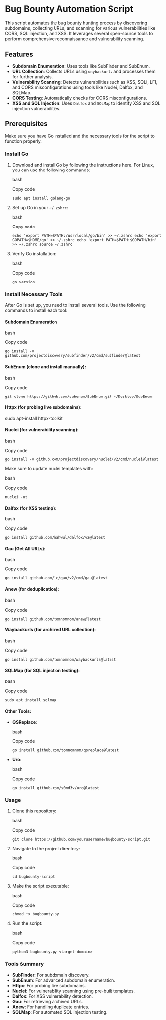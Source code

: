 # Bug Bounty Automation Script

This script automates the bug bounty hunting process by discovering subdomains, collecting URLs, and scanning for various vulnerabilities like CORS, SQL injection, and XSS. It leverages several open-source tools to perform comprehensive reconnaissance and vulnerability scanning.

## Features

- **Subdomain Enumeration**: Uses tools like SubFinder and SubEnum.
- **URL Collection**: Collects URLs using `waybackurls` and processes them for further analysis.
- **Vulnerability Scanning**: Detects vulnerabilities such as XSS, SQLi, LFI, and CORS misconfigurations using tools like Nuclei, Dalfox, and SQLMap.
- **CORS Testing**: Automatically checks for CORS misconfigurations.
- **XSS and SQL Injection**: Uses `Dalfox` and `SQLMap` to identify XSS and SQL injection vulnerabilities.

## Prerequisites

Make sure you have Go installed and the necessary tools for the script to function properly.

### Install Go

1. Download and install Go by following the instructions here. For Linux, you can use the following commands:
    
    bash
    
    Copy code

    `sudo apt install golang-go`
    
3. Set up Go in your `~/.zshrc`:
    
    bash
    
    Copy code
    
    `echo 'export PATH=$PATH:/usr/local/go/bin' >> ~/.zshrc echo 'export GOPATH=$HOME/go' >> ~/.zshrc echo 'export PATH=$PATH:$GOPATH/bin' >> ~/.zshrc source ~/.zshrc`
    
4. Verify Go installation:
    
    bash
    
    Copy code
    
    `go version`
    

### Install Necessary Tools

After Go is set up, you need to install several tools. Use the following commands to install each tool:

#### Subdomain Enumeration

bash

Copy code

`go install -v github.com/projectdiscovery/subfinder/v2/cmd/subfinder@latest`

#### SubEnum (clone and install manually):

bash

Copy code

`git clone https://github.com/subenum/SubEnum.git ~/Desktop/SubEnum`

#### Httpx (for probing live subdomains):



sudo apt-install httpx-toolkit

#### Nuclei (for vulnerability scanning):

bash

Copy code

`go install -v github.com/projectdiscovery/nuclei/v2/cmd/nuclei@latest`

Make sure to update nuclei templates with:

bash

Copy code

`nuclei -ut`

#### Dalfox (for XSS testing):

bash

Copy code

`go install github.com/hahwul/dalfox/v2@latest`

#### Gau (Get All URLs):

bash

Copy code

`go install github.com/lc/gau/v2/cmd/gau@latest`

#### Anew (for deduplication):

bash

Copy code

`go install github.com/tomnomnom/anew@latest`

#### Waybackurls (for archived URL collection):

bash

Copy code

`go install github.com/tomnomnom/waybackurls@latest`

#### SQLMap (for SQL injection testing):

bash

Copy code

`sudo apt install sqlmap`

#### Other Tools:

- **QSReplace**:
    
    bash
    
    Copy code
    
    `go install github.com/tomnomnom/qsreplace@latest`
    
- **Uro**:
    
    bash
    
    Copy code
    
    `go install github.com/s0md3v/uro@latest`
    

### Usage

1. Clone this repository:
    
    bash
    
    Copy code
    
    `git clone https://github.com/yourusername/bugbounty-script.git`
    
2. Navigate to the project directory:
    
    bash
    
    Copy code
    
    `cd bugbounty-script`
    
3. Make the script executable:
    
    bash
    
    Copy code
    
    `chmod +x bugbounty.py`
    
4. Run the script:
    
    bash
    
    Copy code
    
    `python3 bugbounty.py <target-domain>`
    

### Tools Summary

- **SubFinder**: For subdomain discovery.
- **SubEnum**: For advanced subdomain enumeration.
- **Httpx**: For probing live subdomains.
- **Nuclei**: For vulnerability scanning using pre-built templates.
- **Dalfox**: For XSS vulnerability detection.
- **Gau**: For retrieving archived URLs.
- **Anew**: For handling duplicate entries.
- **SQLMap**: For automated SQL injection testing.

